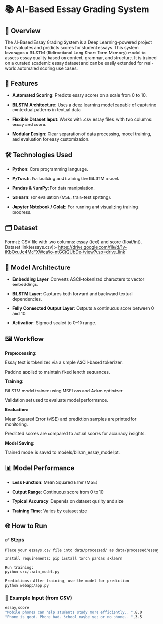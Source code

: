 # 📚 AI-Based Essay Grading System
## 📌 Overview
The AI-Based Essay Grading System is a Deep Learning-powered project that evaluates and predicts scores for student essays. This system leverages a BiLSTM (Bidirectional Long Short-Term Memory) model to assess essay quality based on content, grammar, and structure. It is trained on a curated academic essay dataset and can be easily extended for real-world automated scoring use cases.

## 🚀 Features
- **Automated Scoring**: Predicts essay scores on a scale from 0 to 10.

- **BiLSTM Architecture**: Uses a deep learning model capable of capturing contextual patterns in textual data.

- **Flexible Dataset Input**: Works with .csv essay files, with two columns: essay and score.

- **Modular Design**: Clear separation of data processing, model training, and evaluation for easy customization.

## 🛠️ Technologies Used
- **Python**: Core programming language.

- **PyTorch**: For building and training the BiLSTM model.

- **Pandas & NumPy**: For data manipulation.

- **Sklearn**: For evaluation (MSE, train-test splitting).

- **Jupyter Notebook / Colab**: For running and visualizing training progress.

## 🗂️ Dataset
Format: CSV file with two columns: essay (text) and score (float/int).
Dataset link(essays.csv):- https://drive.google.com/file/d/1v-iKbOcuJc4McFXWca5o-ntGCtQUbDe-/view?usp=drive_link

## 🧠 Model Architecture
- **Embedding Layer**: Converts ASCII-tokenized characters to vector embeddings.

- **BiLSTM Layer**: Captures both forward and backward textual dependencies.

- **Fully Connected Output Layer**: Outputs a continuous score between 0 and 10.

- **Activation**: Sigmoid scaled to 0–10 range.

## 🖼️ Workflow
**Preprocessing**:

Essay text is tokenized via a simple ASCII-based tokenizer.

Padding applied to maintain fixed length sequences.

**Training**:

BiLSTM model trained using MSELoss and Adam optimizer.

Validation set used to evaluate model performance.

**Evaluation**:

Mean Squared Error (MSE) and prediction samples are printed for monitoring.

Predicted scores are compared to actual scores for accuracy insights.

**Model Saving**:

Trained model is saved to models/bilstm_essay_model.pt.

## 📊 Model Performance
- **Loss Function**: Mean Squared Error (MSE)

- **Output Range**: Continuous score from 0 to 10

- **Typical Accuracy**: Depends on dataset quality and size

- **Training Time**: Varies by dataset size

## 🌐 How to Run

### ✅ Steps
```bash
Place your essays.csv file into data/processed/ as data/processed/essays 

Install requirements: pip install torch pandas sklearn

Run training:
python src/train_model.py

Predictions: After training, use the model for prediction
python webapp/app.py
```
### 🔧 Example Input (from CSV)

```bash
essay,score 
"Mobile phones can help students study more efficiently...",8.0
"Phone is good. Phone bad. School maybe yes or no phone...",3.5
```







